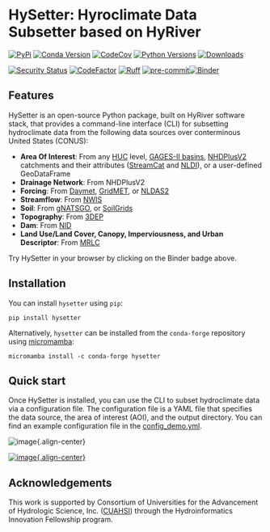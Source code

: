 # HySetter: Hyroclimate Data Subsetter based on HyRiver

[![PyPi](https://img.shields.io/pypi/v/hysetter.svg)](https://pypi.python.org/pypi/hysetter)
[![Conda Version](https://img.shields.io/conda/vn/conda-forge/hysetter.svg)](https://anaconda.org/conda-forge/hysetter)
[![CodeCov](https://codecov.io/gh/hyriver/hysetter/branch/main/graph/badge.svg)](https://codecov.io/gh/hyriver/hysetter)
[![Python Versions](https://img.shields.io/pypi/pyversions/hysetter.svg)](https://pypi.python.org/pypi/hysetter)
[![Downloads](https://static.pepy.tech/badge/hysetter)](https://pepy.tech/project/hysetter)

[![Security Status](https://img.shields.io/badge/security-bandit-green.svg)](https://github.com/PyCQA/bandit)
[![CodeFactor](https://www.codefactor.io/repository/github/hyriver/hysetter/badge)](https://www.codefactor.io/repository/github/hyriver/hysetter)
[![Ruff](https://img.shields.io/endpoint?url=https://raw.githubusercontent.com/astral-sh/ruff/main/assets/badge/v2.json)](https://github.com/astral-sh/ruff)
[![pre-commit](https://img.shields.io/badge/pre--commit-enabled-brightgreen?logo=pre-commit&logoColor=white)](https://github.com/pre-commit/pre-commit)[![Binder](https://mybinder.org/badge_logo.svg)](https://mybinder.org/v2/gh/hyriver/hysetter/HEAD?labpath=docs%2Fexamples)

## Features

HySetter is an open-source Python package, built on HyRiver software stack, that
provides a command-line interface (CLI) for subsetting hydroclimate data from the
following data sources over conterminous United States (CONUS):

- **Area Of Interest**: From any
  [HUC](https://www.usgs.gov/national-hydrography/watershed-boundary-dataset) level,
  [GAGES-II basins](https://pubs.usgs.gov/publication/70046617),
  [NHDPlusV2](https://www.nhdplus.com/NHDPlus/NHDPlusV2_home.php) catchments and their
  attributes
  ([StreamCat](https://www.epa.gov/national-aquatic-resource-surveys/streamcat-dataset)
  and [NLDI](https://labs.waterdata.usgs.gov/docs/nldi/about-nldi/index.html)), or a
  user-defined GeoDataFrame
- **Drainage Network**: From NHDPlusV2
- **Forcing**: From [Daymet](https://daymet.ornl.gov/),
  [GridMET](https://www.climatologylab.org/gridmet.html), or
  [NLDAS2](https://ldas.gsfc.nasa.gov/nldas/v2/forcing)
- **Streamflow**: From [NWIS](https://nwis.waterdata.usgs.gov/nwis)
- **Soil**: From
  [gNATSGO](https://planetarycomputer.microsoft.com/dataset/gnatsgo-rasters), or
  [SoilGrids](https://www.isric.org/explore/soilgrids)
- **Topography**: From [3DEP](https://www.usgs.gov/3d-elevation-program)
- **Dam**: From [NID](https://nid.sec.usace.army.mil)
- **Land Use/Land Cover, Canopy, Imperviousness, and Urban Descriptor**: From
  [MRLC](https://www.mrlc.gov/)

Try HySetter in your browser by clicking on the Binder badge above.

## Installation

You can install `hysetter` using `pip`:

```console
pip install hysetter
```

Alternatively, `hysetter` can be installed from the `conda-forge` repository using
[micromamba](https://mamba.readthedocs.io/en/latest/installation/micromamba-installation.html/):

```console
micromamba install -c conda-forge hysetter
```

## Quick start

Once HySetter is installed, you can use the CLI to subset hydroclimate data via a
configuration file. The configuration file is a YAML file that specifies the data
source, the area of interest (AOI), and the output directory. You can find an example
configuration file in the
[config_demo.yml](https://github.com/hyriver/hysetter/blob/main/config_demo.yml).

![image](https://raw.githubusercontent.com/hyriver/hysetter/main/hs_help.svg){.align-center}

[![image](https://asciinema.org/a/660577.svg){.align-center}](https://asciinema.org/a/660577?autoplay=1)

## Acknowledgements

This work is supported by Consortium of Universities for the Advancement of Hydrologic
Science, Inc. ([CUAHSI](https://www.cuahsi.org/)) through the Hydroinformatics
Innovation Fellowship program.
